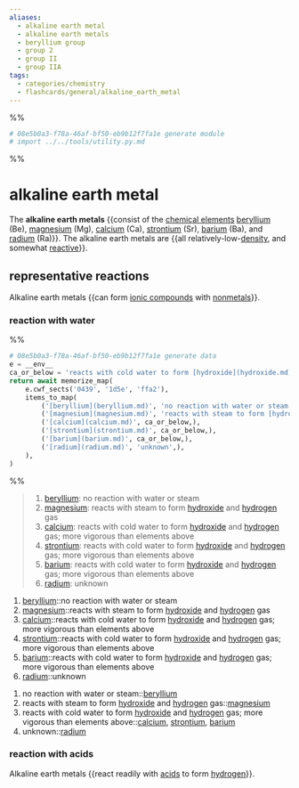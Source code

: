 ```yaml
---
aliases:
  - alkaline earth metal
  - alkaline earth metals
  - beryllium group
  - group 2
  - group II
  - group IIA
tags:
  - categories/chemistry
  - flashcards/general/alkaline_earth_metal
---
```


%%
```Python
# 08e5b0a3-f78a-46af-bf50-eb9b12f7fa1e generate module
# import ../../tools/utility.py.md
```
%%

# alkaline earth metal

The __alkaline earth metals__ {{consist of the [chemical elements](chemical%20element.md) [beryllium](beryllium.md) (Be), [magnesium](magnesium.md) (Mg), [calcium](calcium.md) (Ca), [strontium](strontium.md) (Sr), [barium](barium.md) (Ba), and [radium](radium.md) (Ra)}}. The alkaline earth metals are {{all relatively-low-[density](density.md), and somewhat [reactive](reactivity%20(chemistry).md)}}. <!--SR:!2023-06-26,20,190!2023-06-21,51,230-->

## representative reactions

Alkaline earth metals {{can form [ionic compounds](ionic%20compound.md) with [nonmetals](nonmetal.md)}}. <!--SR:!2023-09-18,121,290-->

### reaction with water

%%
```Python
# 08e5b0a3-f78a-46af-bf50-eb9b12f7fa1e generate data
e = __env__
ca_or_below = 'reacts with cold water to form [hydroxide](hydroxide.md) and [hydrogen](hydrogen.md) gas; more vigorous than elements above'
return await memorize_map(
	e.cwf_sects('0439', '1d5e', 'ffa2'),
	items_to_map(
		('[beryllium](beryllium.md)', 'no reaction with water or steam',),
		('[magnesium](magnesium.md)', 'reacts with steam to form [hydroxide](hydroxide.md) and [hydrogen](hydrogen.md) gas',),
		('[calcium](calcium.md)', ca_or_below,),
		('[strontium](strontium.md)', ca_or_below,),
		('[barium](barium.md)', ca_or_below,),
		('[radium](radium.md)', 'unknown',),
	),
)
```
%%

<!--08e5b0a3-f78a-46af-bf50-eb9b12f7fa1e generate section="0439"--><!-- The following content is generated at 2023-03-20T22:20:19.330004+08:00. Any edits will be overridden! -->

> 1. [beryllium](beryllium.md): no reaction with water or steam
> 2. [magnesium](magnesium.md): reacts with steam to form [hydroxide](hydroxide.md) and [hydrogen](hydrogen.md) gas
> 3. [calcium](calcium.md): reacts with cold water to form [hydroxide](hydroxide.md) and [hydrogen](hydrogen.md) gas; more vigorous than elements above
> 4. [strontium](strontium.md): reacts with cold water to form [hydroxide](hydroxide.md) and [hydrogen](hydrogen.md) gas; more vigorous than elements above
> 5. [barium](barium.md): reacts with cold water to form [hydroxide](hydroxide.md) and [hydrogen](hydrogen.md) gas; more vigorous than elements above
> 6. [radium](radium.md): unknown

<!--/08e5b0a3-f78a-46af-bf50-eb9b12f7fa1e-->

<!--08e5b0a3-f78a-46af-bf50-eb9b12f7fa1e generate section="1d5e"--><!-- The following content is generated at 2023-03-20T11:25:16.273179+08:00. Any edits will be overridden! -->

1. [beryllium](beryllium.md)::no reaction with water or steam <!--SR:!2023-06-18,38,210-->
2. [magnesium](magnesium.md)::reacts with steam to form [hydroxide](hydroxide.md) and [hydrogen](hydrogen.md) gas <!--SR:!2023-07-27,62,210-->
3. [calcium](calcium.md)::reacts with cold water to form [hydroxide](hydroxide.md) and [hydrogen](hydrogen.md) gas; more vigorous than elements above <!--SR:!2023-08-19,97,270-->
4. [strontium](strontium.md)::reacts with cold water to form [hydroxide](hydroxide.md) and [hydrogen](hydrogen.md) gas; more vigorous than elements above <!--SR:!2023-08-31,100,250-->
5. [barium](barium.md)::reacts with cold water to form [hydroxide](hydroxide.md) and [hydrogen](hydrogen.md) gas; more vigorous than elements above <!--SR:!2023-06-20,45,230-->
6. [radium](radium.md)::unknown <!--SR:!2023-06-28,72,310-->

<!--/08e5b0a3-f78a-46af-bf50-eb9b12f7fa1e-->

<!--08e5b0a3-f78a-46af-bf50-eb9b12f7fa1e generate section="ffa2"--><!-- The following content is generated at 2023-03-20T11:25:16.277195+08:00. Any edits will be overridden! -->

1. no reaction with water or steam::[beryllium](beryllium.md) <!--SR:!2023-09-20,129,290-->
2. reacts with steam to form [hydroxide](hydroxide.md) and [hydrogen](hydrogen.md) gas::[magnesium](magnesium.md) <!--SR:!2023-08-20,96,270-->
3. reacts with cold water to form [hydroxide](hydroxide.md) and [hydrogen](hydrogen.md) gas; more vigorous than elements above::[calcium](calcium.md), [strontium](strontium.md), [barium](barium.md) <!--SR:!2023-07-18,69,250-->
4. unknown::[radium](radium.md) <!--SR:!2023-10-12,135,290-->

<!--/08e5b0a3-f78a-46af-bf50-eb9b12f7fa1e-->

### reaction with acids

Alkaline earth metals {{react readily with [acids](acid.md) to form [hydrogen](hydrogen.md)}}. <!--SR:!2023-07-17,69,250-->
